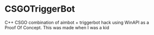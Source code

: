 # CSGOTriggerBot
C++ CSGO combination of aimbot + triggerbot hack using WinAPI as a Proof Of Concept.
This was made when I was a kid
